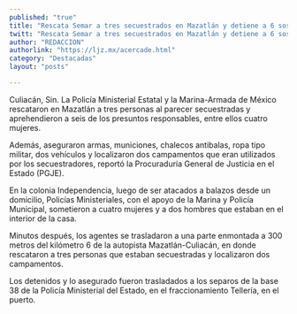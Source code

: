 ```yaml
---
published: "true"
title: "Rescata Semar a tres secuestrados en Mazatlán y detiene a 6 sospechosos"
twitt: "Rescata Semar a tres secuestrados en Mazatlán y detiene a 6 sospechosos"
author: "REDACCION"
authorlink: "https://ljz.mx/acercade.html"
category: "Destacadas"
layout: "posts"

---
```



  Culiacán, Sin. La Policía Ministerial Estatal y la Marina-Armada de México rescataron en Mazatlán a tres personas al parecer secuestradas y aprehendieron a seis de los presuntos responsables, entre ellos cuatro mujeres.



  Además, aseguraron armas, municiones, chalecos antibalas, ropa tipo militar, dos vehículos y localizaron dos campamentos que eran utilizados por los secuestradores, reportó la Procuraduría General de Justicia en el Estado (PGJE).



  En la colonia Independencia, luego de ser atacados a balazos desde un domicilio, Policías Ministeriales, con el apoyo de la Marina y Policía Municipal, sometieron a cuatro mujeres y a dos hombres que estaban en el interior de la casa.



  Minutos después, los agentes se trasladaron a una parte enmontada a 300 metros del kilómetro 6 de la autopista Mazatlán-Culiacán, en donde rescataron a tres personas que estaban secuestradas y localizaron dos campamentos.



  Los detenidos y lo asegurado fueron trasladados a los separos de la base 38 de la Policía Ministerial del Estado, en el fraccionamiento Tellería, en el puerto.

